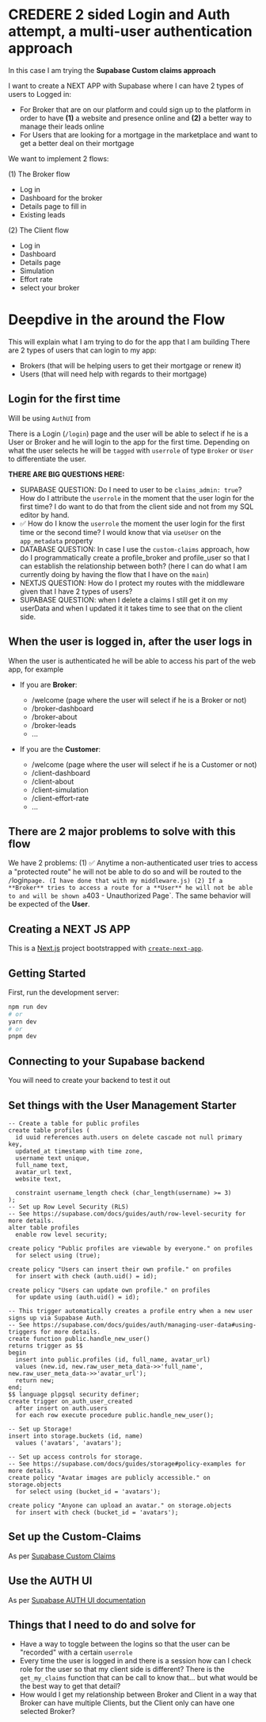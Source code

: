 # CREDERE 2 sided Login and Auth attempt, a multi-user authentication approach

In this case I am trying the **Supabase Custom claims approach**

I want to create a NEXT APP with Supabase where I can have 2 types of users to Logged in: 
- For Broker that are on our platform and could sign up to the platform in order to have **(1)** a website and presence online and **(2)** a better way to manage their leads online
- For Users that are looking for a mortgage in the marketplace and want to get a better deal on their mortgage

We want to implement 2 flows: 

(1) The Broker flow
  - Log in 
  - Dashboard for the broker
  - Details page to fill in
  - Existing leads

(2) The Client flow  
  - Log in
  - Dashboard
  - Details page
  - Simulation
  - Effort rate
  - select your broker

# Deepdive in the around the Flow

This will explain what I am trying to do for the app that I am building
There are 2 types of users that can login to my app: 
- Brokers (that will be helping users to get their mortgage or renew it)
- Users (that will need help with regards to their mortgage)

## Login for the first time

Will be using `AuthUI` from  

There is a Login (`/login`) page and the user will be able to select if he is a User or Broker and he will login to the app for the first time. 
Depending on what the user selects he will be `tagged` with `userrole` of type `Broker` or `User` to differentiate the user. 

**THERE ARE BIG QUESTIONS HERE:** 
- SUPABASE QUESTION: Do I need to user to be `claims_admin: true`? How do I attribute the `userrole` in the moment that the user login for the first time? I do want to do that from the client side and not from my SQL editor by hand.
- ✅ How do I know the `userrole` the moment the user login for the first time or the second time? I would know that via `useUser` on the `app_metadata` property
- DATABASE QUESTION: In case I use the `custom-claims` approach, how do I programmatically create a profile_broker and profile_user so that I can establish the relationship between both? (here I can do what I am currently doing by having the flow that I have on the `main`) 
- NEXTJS QUESTION: How do I protect my routes with the middleware given that I have 2 types of users? 
- SUPABASE QUESTION: when I delete a claims I still get it on my userData and when I updated it it takes time to see that on the client side.

## When the user is logged in, after the user logs in

When the user is authenticated he will be able to access his part of the web app, for example
- If you are **Broker**: 
  - /welcome (page where the user will select if he is a Broker or not)
  - /broker-dashboard 
  - /broker-about
  - /broker-leads
  - ...

- If you are the **Customer**: 
  - /welcome (page where the user will select if he is a Customer or not)
  - /client-dashboard
  - /client-about
  - /client-simulation
  - /client-effort-rate
  - ...

## There are 2 major problems to solve with this flow

We have 2 problems: 
(1) ✅ Anytime a non-authenticated user tries to access a "protected route" he will not be able to do so and will be routed to the `/`login` page. (I have done that with my middleware.js)
(2) If a **Broker** tries to access a route for a **User** he will not be able to and will be shown a `403 - Unauthorized Page`. The same behavior will be expected of the **User**. 




## Creating a NEXT JS APP

This is a [Next.js](https://nextjs.org/) project bootstrapped with [`create-next-app`](https://github.com/vercel/next.js/tree/canary/packages/create-next-app).

## Getting Started

First, run the development server:

```bash
npm run dev
# or
yarn dev
# or
pnpm dev
```

## Connecting to your Supabase backend

You will need to create your backend to test it out

## Set things with the User Management Starter

```
-- Create a table for public profiles
create table profiles (
  id uuid references auth.users on delete cascade not null primary key,
  updated_at timestamp with time zone,
  username text unique,
  full_name text,
  avatar_url text,
  website text,

  constraint username_length check (char_length(username) >= 3)
);
-- Set up Row Level Security (RLS)
-- See https://supabase.com/docs/guides/auth/row-level-security for more details.
alter table profiles
  enable row level security;

create policy "Public profiles are viewable by everyone." on profiles
  for select using (true);

create policy "Users can insert their own profile." on profiles
  for insert with check (auth.uid() = id);

create policy "Users can update own profile." on profiles
  for update using (auth.uid() = id);

-- This trigger automatically creates a profile entry when a new user signs up via Supabase Auth.
-- See https://supabase.com/docs/guides/auth/managing-user-data#using-triggers for more details.
create function public.handle_new_user()
returns trigger as $$
begin
  insert into public.profiles (id, full_name, avatar_url)
  values (new.id, new.raw_user_meta_data->>'full_name', new.raw_user_meta_data->>'avatar_url');
  return new;
end;
$$ language plpgsql security definer;
create trigger on_auth_user_created
  after insert on auth.users
  for each row execute procedure public.handle_new_user();

-- Set up Storage!
insert into storage.buckets (id, name)
  values ('avatars', 'avatars');

-- Set up access controls for storage.
-- See https://supabase.com/docs/guides/storage#policy-examples for more details.
create policy "Avatar images are publicly accessible." on storage.objects
  for select using (bucket_id = 'avatars');

create policy "Anyone can upload an avatar." on storage.objects
  for insert with check (bucket_id = 'avatars');

```

## Set up the Custom-Claims

As per [Supabase Custom Claims](https://github.com/supabase-community/supabase-custom-claims) 

## Use the AUTH UI 

As per [Supabase AUTH UI documentation](https://supabase.com/docs/guides/auth/auth-helpers/auth-ui)


## Things that I need to do and solve for 
- Have a way to toggle between the logins so that the user can be "recorded" with a certain `userrole`
- Every time the user is logged in and there is a session how can I check role for the user so that my client side is different? There is the `get_my_claims` function that can be call to know that... but what would be the best way to get that detail? 
- How would I get my relationship between Broker and Client in a way that Broker can have multiple Clients, but the Client only can have one selected Broker? 